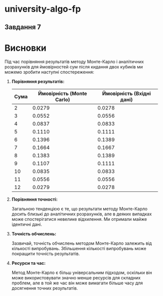 # university-algo-fp

## Завдання 7
# Висновки

Під час порівняння результатів методу Монте-Карло і аналітичних розрахунків для ймовірностей сум після кидання двох кубиків ми можемо зробити наступні спостереження:

1. **Порівняння результатів:**
   
   | Сума | Ймовірність (Monte Carlo) | Ймовірність (Вхідні дані)|
   |------|---------------------------|--------------------------|
   | 2    | 0.0279                    | 0.0278                   |
   | 3    | 0.0552                    | 0.0556                   |
   | 4    | 0.0837                    | 0.0833                   |
   | 5    | 0.1110                    | 0.1111                   |
   | 6    | 0.1396                    | 0.1389                   |
   | 7    | 0.1664                    | 0.1667                   |
   | 8    | 0.1383                    | 0.1389                   |
   | 9    | 0.1107                    | 0.1111                   |
   | 10   | 0.0835                    | 0.0833                   |
   | 11   | 0.0556                    | 0.0556                   |
   | 12   | 0.0279                    | 0.0278                   |

2. **Порівняння точності:**

   Загальною тенденцією є те, що результати методу Монте-Карло досить близькі до аналітичних розрахунків, але в деяких випадках може спостерігатися невелике відхилення. Ми отримали майже ідентичні дані.

3. **Точність обчислень:**

   Зазвичай, точність обчислень методом Монте-Карло залежить від кількості випробувань. Збільшення кількості випробувань може покращити точність результатів.

4. **Ресурси та час:**

   Метод Монте-Карло є більш універсальним підходом, оскільки він може використовувати значно менше ресурсів для складних проблем, але в той же час він може вимагати більше часу для досягнення точних результатів.
   